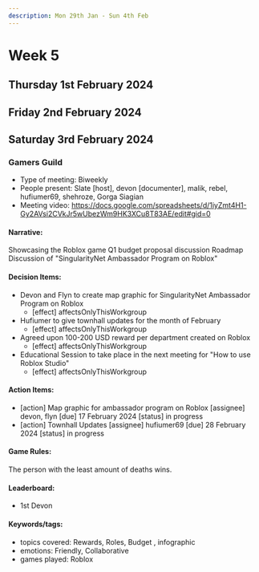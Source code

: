 ```yaml
---
description: Mon 29th Jan - Sun 4th Feb
---
```


# Week 5

## Thursday 1st February 2024

## Friday 2nd February 2024

## Saturday 3rd February 2024



### Gamers Guild

- Type of meeting: Biweekly
- People present: Slate [host], devon [documenter], malik, rebel, hufiumer69, shehroze, Gorga Siagian
- Meeting video: https://docs.google.com/spreadsheets/d/1iyZmt4H1-Gy2AVsi2CVkJr5wUbezWm9HK3XCu8T83AE/edit#gid=0
#### Narrative:
Showcasing the Roblox game 
Q1 budget proposal discussion
Roadmap Discussion of "SingularityNet Ambassador Program on Roblox"




#### Decision Items:
- Devon and Flyn to create map graphic for SingularityNet Ambassador Program on Roblox
  - [effect] affectsOnlyThisWorkgroup
- Hufiumer to give townhall updates for the month of February
  - [effect] affectsOnlyThisWorkgroup
- Agreed upon 100-200 USD reward per department created on Roblox 
  - [effect] affectsOnlyThisWorkgroup
- Educational Session to take place in the next meeting for "How to use Roblox Studio"
  - [effect] affectsOnlyThisWorkgroup

#### Action Items:
- [action] Map graphic for ambassador program on Roblox [assignee] devon, flyn [due] 17 February 2024 [status] in progress
- [action] Townhall Updates  [assignee] hufiumer69 [due] 28 February 2024 [status] in progress

#### Game Rules:
The person with the least amount of deaths wins.


#### Leaderboard:
- 1st Devon

#### Keywords/tags:
- topics covered: Rewards, Roles, Budget , infographic
- emotions: Friendly, Collaborative
- games played: Roblox